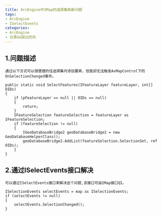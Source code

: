```yaml
---
title: ArcEngine中IMap的选择集刷新问题
tags:
- ArcEngine
- ISelectEvents
categories:
- ArcEngine
- 记录&&踩过的坑
---
```


## 1.问题描述
    通过以下方式可以很便捷的往选择集内添加要素，但是却无法触发AxMapControl下的OnSelectionChanged事件。
```C#{.line-numbers}
public static void SelectFeatures(IFeatureLayer featureLayer, int[] OIDs)
{
    if (pFeatureLayer == null || OIDs == null)
    {
        return;
    }
    IFeatureSelection featureSelection = featureLayer as IFeatureSelection;
    if (featureSelection != null)
    {
        IGeoDatabaseBridge2 geoDatabaseBridge2 = new GeoDatabaseHelperClass();
        geoDatabaseBridge2.AddList(featureSelection.SelectionSet, ref OIDs);
    }
}
```
## 2.通过ISelectEvents接口解决
    可以通过ISelectEvents接口来解决这个问题,该接口可由IMap接口QI。
```C#{.line-numbers}
ISelectionEvents selectEvents = map as ISelectionEvents;
if (selectEvents != null)
{
    selectEvents.SelectionChanged();
}
```
